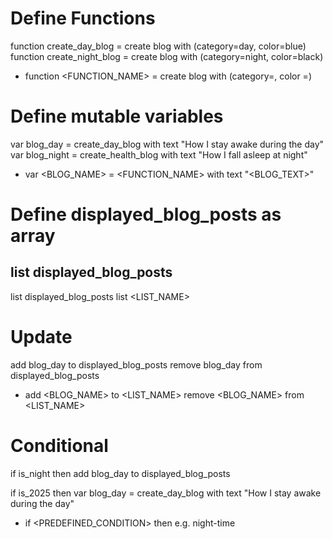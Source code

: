 # Define Functions

function create_day_blog = create blog with (category=day, color=blue) <br>
function create_night_blog = create blog with (category=night, color=black)

- function <FUNCTION_NAME> = create blog with (category=<NAME>, color =<COLOR>)

# Define mutable variables

var blog_day = create_day_blog with text "How I stay awake during the day" <br>
var blog_night = create_health_blog with text "How I fall asleep at night"

- var <BLOG_NAME> = <FUNCTION_NAME> with text "<BLOG_TEXT>"

# Define displayed_blog_posts as array

## list displayed_blog_posts

list displayed_blog_posts
list <LIST_NAME>

# Update

add blog_day to displayed_blog_posts
remove blog_day from displayed_blog_posts

- add <BLOG_NAME> to <LIST_NAME>
  remove <BLOG_NAME> from <LIST_NAME>

# Conditional

if is_night then add blog_day to displayed_blog_posts

if is_2025 then var blog_day = create_day_blog with text "How I stay awake during the day"

- if <PREDEFINED_CONDITION> then <COMMAND>
  e.g. night-time
